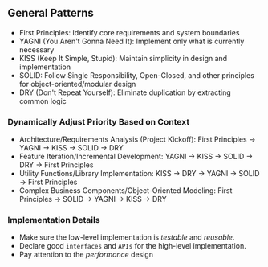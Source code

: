 ## General Patterns

- First Principles: Identify core requirements and system boundaries  
- YAGNI (You Aren't Gonna Need It): Implement only what is currently necessary  
- KISS (Keep It Simple, Stupid): Maintain simplicity in design and implementation  
- SOLID: Follow Single Responsibility, Open-Closed, and other principles for object-oriented/modular design  
- DRY (Don't Repeat Yourself): Eliminate duplication by extracting common logic  

### Dynamically Adjust Priority Based on Context

- Architecture/Requirements Analysis (Project Kickoff): First Principles → YAGNI → KISS → SOLID → DRY
- Feature Iteration/Incremental Development: YAGNI → KISS → SOLID → DRY → First Principles
- Utility Functions/Library Implementation: KISS → DRY → YAGNI → SOLID → First Principles
- Complex Business Components/Object-Oriented Modeling: First Principles → SOLID → YAGNI → KISS → DRY

### Implementation Details

- Make sure the low-level implementation is *testable* and *reusable*.
- Declare good `interfaces` and `APIs` for the high-level implementation.
- Pay attention to the *performance* design
